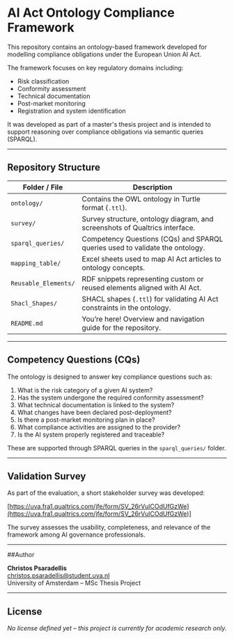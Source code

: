 # AI Act Ontology Compliance Framework

This repository contains an ontology-based framework developed for modelling compliance obligations under the European Union AI Act.

The framework focuses on key regulatory domains including:
- Risk classification
- Conformity assessment
- Technical documentation
- Post-market monitoring
- Registration and system identification

It was developed as part of a master's thesis project and is intended to support reasoning over compliance obligations via semantic queries (SPARQL).

---

## Repository Structure

| Folder / File         | Description                                                                 |
|------------------------|-----------------------------------------------------------------------------|
| `ontology/`            | Contains the OWL ontology in Turtle format (`.ttl`).                        |
| `survey/`              | Survey structure, ontology diagram, and screenshots of Qualtrics interface.|
| `sparql_queries/`      | Competency Questions (CQs) and SPARQL queries used to validate the ontology.|
| `mapping_table/`       | Excel sheets used to map AI Act articles to ontology concepts.              |
| `Reusable_Elements/`   | RDF snippets representing custom or reused elements aligned with AI Act.    |
| `Shacl_Shapes/`        | SHACL shapes (`.ttl`) for validating AI Act constraints in the ontology.    |
| `README.md`            | You’re here! Overview and navigation guide for the repository.              |


---

## Competency Questions (CQs)

The ontology is designed to answer key compliance questions such as:

1. What is the risk category of a given AI system?
2. Has the system undergone the required conformity assessment?
3. What technical documentation is linked to the system?
4. What changes have been declared post-deployment?
5. Is there a post-market monitoring plan in place?
6. What compliance activities are assigned to the provider?
7. Is the AI system properly registered and traceable?

These are supported through SPARQL queries in the `sparql_queries/` folder.

---

## Validation Survey

As part of the evaluation, a short stakeholder survey was developed:

[https://uva.fra1.qualtrics.com/jfe/form/SV_26rVulCOdUfGzWe](https://uva.fra1.qualtrics.com/jfe/form/SV_26rVulCOdUfGzWe)]

The survey assesses the usability, completeness, and relevance of the framework among AI governance professionals.

---

##Author

**Christos Psaradellis**  
christos.psaradellis@student.uva.nl  
University of Amsterdam – MSc Thesis Project

---

## License

*No license defined yet – this project is currently for academic research only.*
